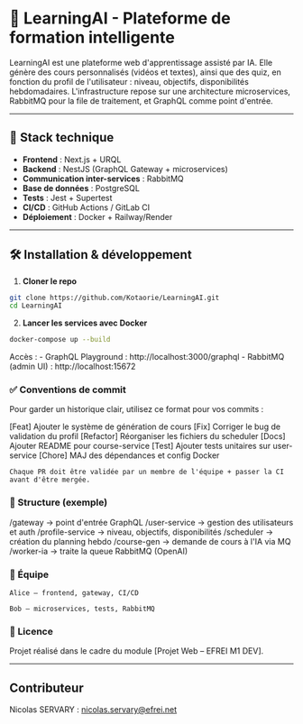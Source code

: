 # 🧠 LearningAI - Plateforme de formation intelligente

LearningAI est une plateforme web d'apprentissage assisté par IA. Elle génère des cours personnalisés (vidéos et textes), ainsi que des quiz, en fonction du profil de l'utilisateur : niveau, objectifs, disponibilités hebdomadaires. L'infrastructure repose sur une architecture microservices, RabbitMQ pour la file de traitement, et GraphQL comme point d'entrée.

---

## 🚀 Stack technique

- **Frontend** : Next.js + URQL
- **Backend** : NestJS (GraphQL Gateway + microservices)
- **Communication inter-services** : RabbitMQ
- **Base de données** : PostgreSQL
- **Tests** : Jest + Supertest
- **CI/CD** : GitHub Actions / GitLab CI
- **Déploiement** : Docker + Railway/Render

---

## 🛠️ Installation & développement

1. **Cloner le repo**

```bash
git clone https://github.com/Kotaorie/LearningAI.git
cd LearningAI
```

2. **Lancer les services avec Docker**
```bash
docker-compose up --build
```

Accès :
    - GraphQL Playground : http://localhost:3000/graphql
    - RabbitMQ (admin UI) : http://localhost:15672

### ✅ Conventions de commit

Pour garder un historique clair, utilisez ce format pour vos commits :

[Feat] Ajouter le système de génération de cours
[Fix] Corriger le bug de validation du profil
[Refactor] Réorganiser les fichiers du scheduler
[Docs] Ajouter README pour course-service
[Test] Ajouter tests unitaires sur user-service
[Chore] MAJ des dépendances et config Docker

    Chaque PR doit être validée par un membre de l'équipe + passer la CI avant d'être mergée.

### 📁 Structure (exemple)

/gateway         → point d'entrée GraphQL
/user-service    → gestion des utilisateurs et auth
/profile-service → niveau, objectifs, disponibilités
/scheduler       → création du planning hebdo
/course-gen      → demande de cours à l'IA via MQ
/worker-ia       → traite la queue RabbitMQ (OpenAI)

### 👥 Équipe

    Alice — frontend, gateway, CI/CD

    Bob — microservices, tests, RabbitMQ

### 📄 Licence

Projet réalisé dans le cadre du module [Projet Web – EFREI M1 DEV].

---

## Contributeur

Nicolas SERVARY : nicolas.servary@efrei.net
